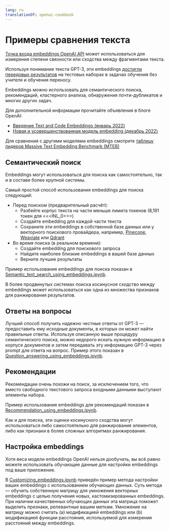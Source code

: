 ```yaml
---
lang: ru
translationOf: openai-cookbook
---
```


# Примеры сравнения текста

[Точка входа embeddings OpenAI API](https://beta.openai.com/docs/guides/embeddings) может использоваться для измерения степени связности или сходства между фрагментами текста.

Используя понимание текста GPT-3, эти embeddings [достигли передовых результатов](https://arxiv.org/abs/2201.10005) на тестовых наборах в задачах обучения без учителя и обучения переносу.

Embeddings можно использовать для семантического поиска, рекомендаций, кластерного анализа, обнаружения почти-дубликатов и многих других задач.

Для дополнительной информации прочитайте объявления в блоге OpenAI:

- [Введение Text and Code Embeddings (январь 2022)](https://openai.com/blog/introducing-text-and-code-embeddings/)
- [Новая и усовершенствованная модель embedding (декабрь 2022)](https://openai.com/blog/new-and-improved-embedding-model/)

Для сравнения с другими моделями embeddings смотрите [таблицу лидеров Massive Text Embedding Benchmark (MTEB)](https://huggingface.co/spaces/mteb/leaderboard)

## Семантический поиск

Embeddings могут использоваться для поиска как самостоятельно, так и в составе более крупной системы.

Самый простой способ использования embeddings для поиска следующий:

- Перед поиском (предварительный расчёт):
  - Разбейте корпус текста на части меньше лимита токенов (8,191 токен для &lt;&lt;&lt;INL_0>>>)
  - Создайте embedding для каждой части текста
  - Сохраните эти embeddings в собственной базе данных или у векторного поискового провайдера, например, [Pinecone](https://www.pinecone.io), [Weaviate](https://weaviate.io) или [Qdrant](https://qdrant.tech)
- Во время поиска (в реальном времени):
  - Создайте embedding для поискового запроса
  - Найдите наиболее близкие embeddings в вашей базе данных
  - Верните лучшие результаты

Пример использования embeddings для поиска показан в [Semantic_text_search_using_embeddings.ipynb](https://github.com/openai/openai-cookbook/blob/main/examples/Semantic_text_search_using_embeddings.ipynb).

В более продвинутых системах поиска косинусное сходство между embeddings может использоваться как одна из множества признаков для ранжирования результатов.

## Ответы на вопросы

Лучший способ получить надежно честные ответы от GPT-3 — предоставить ему исходные документы, в которых он может найти правильные ответы. Используя описанную выше процедуру семантического поиска, можно недорого искать нужную информацию в корпусе документов и затем передавать эту информацию GPT-3 через prompt для ответа на вопрос. Пример этого показан в [Question_answering_using_embeddings.ipynb](https://github.com/openai/openai-cookbook/blob/main/examples/Question_answering_using_embeddings.ipynb).

## Рекомендации

Рекомендации очень похожи на поиск, за исключением того, что вместо свободного текстового запроса входными данными выступают элементы набора.

Пример использования embeddings для рекомендаций показан в [Recommendation_using_embeddings.ipynb](https://github.com/openai/openai-cookbook/blob/main/examples/Recommendation_using_embeddings.ipynb).

Как и для поиска, эти оценки косинусного сходства могут использоваться либо самостоятельно для ранжирования элементов, либо как признаки в более сложных алгоритмах ранжирования.

## Настройка embeddings

Хотя веса модели embeddings OpenAI нельзя дообучать, вы всё равно можете использовать обучающие данные для настройки embeddings под ваше приложение.

В [Customizing_embeddings.ipynb](https://github.com/openai/openai-cookbook/blob/main/examples/Customizing_embeddings.ipynb) приведён пример метода настройки ваших embeddings с использованием обучающих данных. Суть метода — обучить собственную матрицу для умножения векторных embeddings с целью получения новых, кастомизированных embeddings. При наличии качественных обучающих данных эта матрица поможет выделить признаки, релевантные вашим меткам. Умножение на матрицу можно считать (a) модификацией embeddings или (b) модификацией функции расстояния, используемой для измерения расстояний между embeddings.